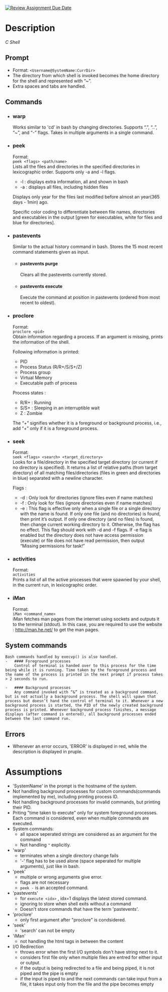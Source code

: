 [![Review Assignment Due Date](https://classroom.github.com/assets/deadline-readme-button-24ddc0f5d75046c5622901739e7c5dd533143b0c8e959d652212380cedb1ea36.svg)](https://classroom.github.com/a/76mHqLr5)
# Description
_C Shell_
## Prompt
- Format:   ```<Username@SystemName:CurrDir>```
- The directory from which shell is invoked becomes the home directory for the shell and represented with “~”.
- Extra spaces and tabs are handled.
## Commands
- ### warp
    Works similar to 'cd' in bash by changing directories. Supports “.”, “..”, “~”, and “-” flags. Takes in multiple arguments in a single command.
- ### peek
    Format:<br>```peek <flags> <path/name>``` 
    <br>
    Lists all the files and directories in the specified directories in lexicographic order. Supports only -a and -l flags.
    -   -l : displays extra information, all and shown in bash
    -   -a : displays all files, including hidden files
    <!-- -->
    Displays only year for the files last modified before almost an year(365 days - 1min) ago. 
        
    Specific color coding to differentiate between file names, directories and executables in the output [green for executables, white for files and blue for directories].
- ### pastevents
    Similar to the actual history command in bash. Stores the 15 most recent command statements given as input.
    -   #### pastevents purge
        Clears all the pastevents currently stored.
    -   #### pastevents execute <index>

        Execute the command at position in pastevents (ordered from most recent to oldest). 
- ### proclore
    Format:<br>
    ```proclore <pid>```<br>
    Obtain information regarding a process. If an argument is missing, prints the information of the shell.

    Following information is printed:
    - PID
    - Process Status (R/R+/S/S+/Z)
    - Process group
    - Virtual Memory
    - Executable path of process
    
    Process states :
    - R/R+ : Running
    - S/S+ : Sleeping in an interruptible wait
    - Z : Zombie

    The “+” signifies whether it is a foreground or background process, i.e., add “+” only if it is a foreground process.
- ### seek
    Format: <br>
    ```seek <flags> <search> <target_directory>```<br>
    Looks for a file/directory in the specified target directory (or current if no directory is specified). It returns a list of relative paths (from target directory) of all matching files/directories (files in green and directories in blue) separated with a newline character.
    
    Flags :

    - -d : Only look for directories (ignore files even if name matches)
    - -f : Only look for files (ignore directories even if name matches)
    - -e : This flag is effective only when a single file or a single directory with the name is found. If only one file (and no directories) is found, then print it’s output. If only one directory (and no files) is found, then change current working directory to it. Otherwise, the flag has no effect. This flag should work with -d and -f flags. If -e flag is enabled but the directory does not have access permission (execute) or file does not have read permission, then output “Missing permissions for task!”
- ### activities
    Format: <br>
    ```activities```<br>
    Prints a list of all the active processes that were spawned by your shell, in the current run, in lexicographic order.
- ### iMan
    Format: <br>
    ```iMan <command_name>```<br>
    iMan fetches man pages from the internet using sockets and outputs it to the terminal (stdout). In this case, you are required to use the website : http://man.he.net/ to get the man pages.
## System commands
    Bash commands handled by execvp() is also handled.
    -   #### Foreground processes
        Control of terminal is handed over to this process for the time being while it is running. Time taken by the foreground process and the name of the process is printed in the next prompt if process takes > 2 seconds to run.

    -   #### Background processes
        Any command invoked with “&” is treated as a background command, but is not actually a background process. The shell will spawn that process but doesn’t hand the control of terminal to it. Whenever a new background process is started, the PID of the newly created background process is printed. Whenever background process finishes, a message displays (after command is entered), all background processes ended between the last command run.
 
## Errors
-   Whenever an error occurs, 'ERROR' is displayed in red, while the description is displayed in pruple.
# Assumptions
- 'SystemName' in the prompt is the hostname of the system.
- Not handling background processes for custom commands(commands implemented by me), including printing process ID.
- Not handling background processes for invalid commands, but printing their PID.
- Priting "time taken to execute" only for system foreground processes. Each command is considered, even when multiple commands are executed.
- System commands:
    - all space seperated strings are considered as an argument for the command
    - Not handling ```"``` explicitly.
-   'warp'
    - terminates when a single directory change fails
    - '-' flag has to be used alone (space seperated for multiple arguments), just like in bash.
- 'peek'
    -   multiple or wrong arguments give error.
    -   flags are not necessary
    -   ```peek -``` is an accepted command.
- 'pastevents'
    -   for ```execute <idx>``` , idx=1 displays the latest stored command.
    -   ignoring to store when shell exits without a command
    -   Doesn't store commands that have the term 'pastevents'.
- 'proclore'
    - only first argument after "proclore" is condsidered.
- 'seek'
    - 'search' can not be empty
- 'iMan'
    - not handling the html tags in between the content
- I/O Redirection
    - throws error when the first I/O symbols don't have string next to it.
    - considers first file only when multiple files are entred for either input or output.
    - if the output is being redirected to a file and being piped, it is not piped and the pipe is empty
    - if the input is piped to and the next commands can take input from a file, it takes input only from the file and the pipe becomes empty